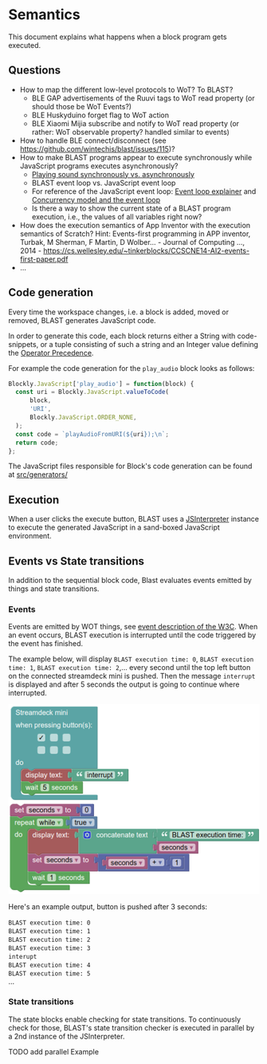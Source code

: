 # Semantics <!-- omit in toc -->
This document explains what happens when a block program gets executed.

## Questions

* How to map the different low-level protocols to WoT? To BLAST?
  + BLE GAP advertisements of the Ruuvi tags to WoT read property (or should those be WoT Events?)
  + BLE Huskyduino forget flag to WoT action
  + BLE Xiaomi Mijia subscribe and notify to WoT read property (or rather: WoT observable property? handled similar to events)
* How to handle BLE connect/disconnect (see https://github.com/wintechis/blast/issues/115)?
* How to make BLAST programs appear to execute synchronously while JavaScript programs executes asynchronously?
  * [Playing sound synchronously vs. asynchronously](https://github.com/wintechis/blast/issues/22#issuecomment-758677857)
  + BLAST event loop vs. JavaScript event loop
  + For reference of the JavaScript event loop: [Event loop explainer](https://github.com/atotic/event-loop) and [Concurrency model and the event loop](https://developer.mozilla.org/en-US/docs/Web/JavaScript/EventLoop)
  + Is there a way to show the current state of a BLAST program execution, i.e., the values of all variables right now?
* How does the execution semantics of App Inventor with the execution semantics of Scratch? Hint: Events-first programming in APP inventor, Turbak, M Sherman, F Martin, D Wolber… - Journal of Computing …, 2014 - https://cs.wellesley.edu/~tinkerblocks/CCSCNE14-AI2-events-first-paper.pdf
* ...

## Code generation
Every time the workspace changes, i.e. a block is added, moved or removed, BLAST generates JavaScript code.

In order to generate this code, each block returns either a String with code-snippets, or a tuple consisting of such a string and an Integer value defining the [Operator Precedence](https://developers.google.com/blockly/guides/create-custom-blocks/operator-precedence). 

For example the code generation for the `play_audio` block looks as follows:
```JavaScript
Blockly.JavaScript['play_audio'] = function(block) {
  const uri = Blockly.JavaScript.valueToCode(
      block,
      'URI',
      Blockly.JavaScript.ORDER_NONE,
  );
  const code = `playAudioFromURI(${uri});\n`;
  return code;
};
```

The JavaScript files responsible for Block's code generation can be found at [src/generators/](../src/generators/)

## Execution
When a user clicks the execute button, BLAST uses a [JSInterpreter](https://neil.fraser.name/software/JS-Interpreter/docs.html) instance to execute the generated JavaScript in a sand-boxed JavaScript environment.

## Events vs State transitions
In addition to the sequential block code, Blast evaluates events emitted by things and state transitions.  

### Events
Events are emitted by WOT things, see [event description of the W3C](https://www.w3.org/TR/wot-architecture/#events). When an event occurs, BLAST execution is interrupted until the code triggered by the event has finished.

The example below, will display `BLAST execution time: 0`, `BLAST execution time: 1`, `BLAST execution time: 2`,... every second until the top left button on the connected streamdeck mini is pushed.
Then the message `interrupt` is displayed and after 5 seconds the output is going to continue where interrupted.

![](images/event-example.png)

Here's an example output, button is pushed after 3 seconds:

`BLAST execution time: 0`  
`BLAST execution time: 1`  
`BLAST execution time: 2`  
`BLAST execution time: 3`  
`interupt`  
`BLAST execution time: 4`  
`BLAST execution time: 5`  
...


### State transitions
The state blocks enable checking for state transitions. To continuously check for those, BLAST's state transition checker is executed in parallel by a 2nd instance of the JSInterpreter.

TODO add parallel Example
